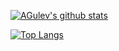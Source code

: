 [![AGulev's github stats](https://github-readme-stats.vercel.app/api?username=AGulev&bg_color=30,e96443,904e95&title_color=fff&text_color=fff&show_icons=false&count_private=true&include_all_commits=true)](https://github.com/AGulev)

[![Top Langs](https://github-readme-stats.vercel.app/api/top-langs/?username=AGulev&hide=html&layout=compact)](https://github.com/AGulev)
